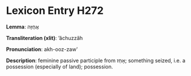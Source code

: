 # Lexicon Entry H272

**Lemma**: אֲחֻזָּה

**Transliteration (xlit)**: ʼăchuzzâh

**Pronunciation**: akh-ooz-zaw'

**Description**:
feminine passive participle from אָחַז; something seized, i.e. a possession (especially of land); possession.
